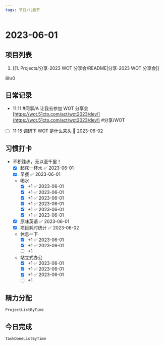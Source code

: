 ```yaml
---
tags: 节日/儿童节
---
```

# 2023-06-01

## 项目列表
1. [[1. Projects/分享-2023 WOT 分享会/README|分享-2023 WOT 分享会]]

8hr0

## 日常记录
- 11:11 #同事/A 让我去参加 WOT 分享会 ​[https://wot.51cto.com/act/wot2023/dev/](https://wot.51cto.com/act/wot2023/dev/) #分享/WOT 
- [ ] 11:15 调研下 WOT 是什么来头 📅 2023-06-02

## 习惯打卡
- 不积跬步，无以至千里！
	- [x] 起床一杯水 ✅ 2023-06-01
	- [x] 早餐 ✅ 2023-06-01
	-  喝水
		- [x] +1 ✅ 2023-06-01
		- [x] +1 ✅ 2023-06-01
		- [x] +1 ✅ 2023-06-01
		- [x] +1 ✅ 2023-06-01
		- [x] +1 ✅ 2023-06-01
		- [x] +1 ✅ 2023-06-01
	- [x] 原味英语 ✅ 2023-06-01
	- [x] 项目耗时统计 ✅ 2023-06-02
	- 休息一下
		- [x] +1 ✅ 2023-06-01
		- [x] +1 ✅ 2023-06-01
		- [ ] +1
	- 站立式办公
		- [x] +1 ✅ 2023-06-01
		- [x] +1 ✅ 2023-06-01
		- [x] +1 ✅ 2023-06-01
		- [ ] +1
		
## 精力分配
```periodic-para
ProjectListByTime
```

## 今日完成
```periodic-para
TaskDoneListByTime
```
